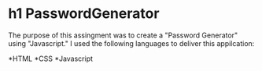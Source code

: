 # h1 PasswordGenerator

The purpose of this assingment was to create a "Password Generator" using "Javascript." I used the following languages to deliver this appilcation:

*HTML
*CSS
*Javascript
